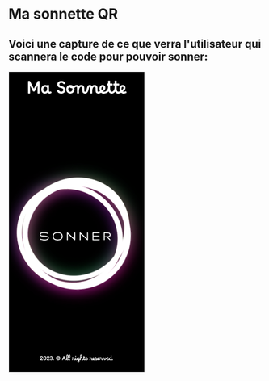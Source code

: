 # Ma sonnette QR

## Voici une capture de ce que verra l'utilisateur qui scannera le code pour pouvoir sonner:

![Mainscreen](images/mainscreen.webp)